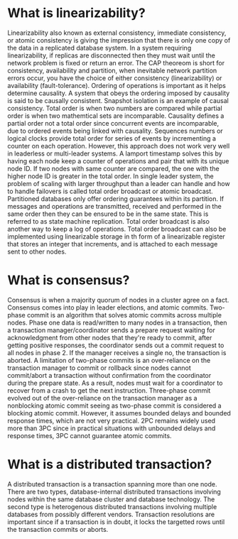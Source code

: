 # What is linearizability?

Linearizability also known as external consistency, immediate consistency, or atomic consistency
is giving the impression that there is only one copy of the data in a replicated database system.
In a system requiring linearizability, if replicas are disconnected then they must wait
until the network problem is fixed or return an error. The CAP theoreom is short for
consistency, availability and partition, when inevitable network partition errors
occur, you have the choice of either consistency (linearizability) or availability
(fault-tolerance). Ordering of operations is important as it helps determine causality.
A system that obeys the ordering imposed by causality is said to be causally consistent.
Snapshot isolation is an example of causal consistency. Total order is when two numbers
are compared while partial order is when two mathemtical sets are incomparable. Causality
defines a partial order not a total order since concurrent events are incomparable,
due to ordered events being linked with causality. Sequences numbers or logical clocks
provide total order for series of events by incrementing a counter on each operation.
However, this approach does not work very well in leaderless or multi-leader systems.
A lamport timestamp solves this by having each node keep a counter of operations and
pair that with its unique node ID. If two nodes with same counter are compared,
the one with the higher node ID is greater in the total order. In single leader
system, the problem of scaling with larger throughput than a leader can handle
and how to handle failovers is called total order broadcast or atomic broadcast.
Partitioned databases only offer ordering guarantees within its partition.
If messages and operations are transmitted, received and performed in the same
order then they can be ensured to be in the same state. This is referred to as
state machine replication. Total order broadcast is also another way to keep
a log of operations. Total order broadcast can also be implemented using
linearizable storage in th form of a linearizable register that stores an integer
that increments, and is attached to each message sent to other nodes.

# What is consensus?

Consensus is when a majority quorum of nodes in a cluster agree on a fact.
Consensus comes into play in leader elections, and atomic commits. Two-phase commit
is an algorithm that solves atomic commits across multiple nodes. Phase one data
is read/written to many nodes in a transaction, then a transaction manager/coordinator
sends a prepare request waiting for acknowledgment from other nodes that they're ready
to commit, after getting positive responses, the coordinator sends out a commit request
to all nodes in phase 2. If the manager receives a single no, the transaction is aborted.
A limitation of two-phase commits is an over-reliance on the transaction manager to commit
or rollback since nodes cannot commit/abort a transaction without confirmation from the
coordinator during the prepare state. As a result, nodes must wait for a coordinator to
recover from a crash to get the next instruction. Three-phase commit evolved out of
the over-reliance on the transaction manager as a nonblocking atomic commit seeing
as two-phase commit is considered a blocking atomic commit. However, it assumes
bounded delays and bounded response times, which are not very practical. 2PC remains
widely used more than 3PC since in practical situations with unbounded delays and
response times, 3PC cannot guarantee atomic commits.

# What is a distributed transaction?

A distributed transaction is a transaction spanning more than one node. There are two types,
database-internal distributed transactions involving nodes within the same database cluster
and database technology. The second type is heterogenous distributed transactions involving
multiple databases from possibly different vendors. Transaction resolutions are important
since if a transaction is in doubt, it locks the targetted rows until the transaction commits
or aborts.
